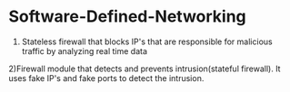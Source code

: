 # Software-Defined-Networking

1) Stateless firewall that blocks IP's that are responsible for malicious traffic by analyzing real time data

2)Firewall module that detects and prevents intrusion(stateful firewall). It uses fake IP's and fake ports to detect the intrusion.
